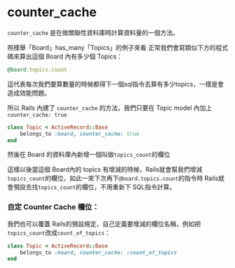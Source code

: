 # counter_cache

`counter_cache` 是在做關聯性資料庫時計算資料量的一個方法。


照樣舉「Board」has_many「Topics」的例子來看
正常我們會寫類似下方的程式碼來算出這個 Board 內有多少個 Topics：

```ruby
@board.topics.count
```

這代表每次我們要算數量的時候都得下一個sql指令去算有多少topics，一樣是會造成效能問題。

所以 Rails 內建了 `counter_cache` 的方法，我們只要在 Topic model 內加上`counter_cache: true`

```ruby
class Topic < ActiveRecord::Base
	belongs_to :board, counter_cache: true
end
```

然後在 Board 的資料庫內新增一個叫做`topics_count`的欄位

這樣以後當這個 Board內的 topics 有增減的時候，Rails就會幫我們增減`topics_count`的欄位，如此一來下次再下`@board.topics.count`的指令時 Rails就會預設去找`topics_count`的欄位，不用重新下 SQL指令計算。

### 自定 Counter Cache 欄位：

我們也可以覆蓋 Rails的預設規定，自己定義要增減的欄位名稱，例如把`topics_count`改成`count_of_topics`：
```ruby
class Topic < ActiveRecord::Base
	belongs_to :board, counter_cache: :count_of_topics
end
```

